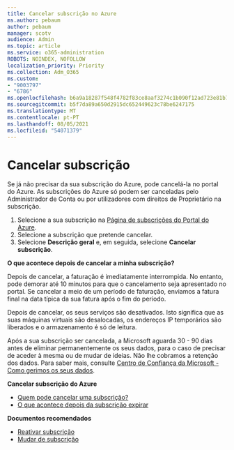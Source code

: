 ```yaml
---
title: Cancelar subscrição no Azure
ms.author: pebaum
author: pebaum
manager: scotv
audience: Admin
ms.topic: article
ms.service: o365-administration
ROBOTS: NOINDEX, NOFOLLOW
localization_priority: Priority
ms.collection: Adm_O365
ms.custom:
- "9003797"
- "6786"
ms.openlocfilehash: b6a9a18287f548f4782f83ce8aaf3274c1b090f12ad723e81b72b40aec47d812
ms.sourcegitcommit: b5f7da89a650d2915dc652449623c78be6247175
ms.translationtype: MT
ms.contentlocale: pt-PT
ms.lasthandoff: 08/05/2021
ms.locfileid: "54071379"
---
```

# <a name="cancel-subscription"></a>Cancelar subscrição

Se já não precisar da sua subscrição do Azure, pode cancelá-la no portal do Azure. As subscrições do Azure só podem ser canceladas pelo Administrador de Conta ou por utilizadores com direitos de Proprietário na subscrição.

1. Selecione a sua subscrição na [Página de subscrições do Portal do Azure](https://portal.azure.com/#blade/Microsoft_Azure_Billing/SubscriptionsBlade).
2. Selecione a subscrição que pretende cancelar.
3. Selecione **Descrição geral** e, em seguida, selecione **Cancelar subscrição**.

**O que acontece depois de cancelar a minha subscrição?**

Depois de cancelar, a faturação é imediatamente interrompida. No entanto, pode demorar até 10 minutos para que o cancelamento seja apresentado no portal. Se cancelar a meio de um período de faturação, enviamos a fatura final na data típica da sua fatura após o fim do período.

Depois de cancelar, os seus serviços são desativados. Isto significa que as suas máquinas virtuais são desalocadas, os endereços IP temporários são liberados e o armazenamento é só de leitura.

Após a sua subscrição ser cancelada, a Microsoft aguarda 30 - 90 dias antes de eliminar permanentemente os seus dados, para o caso de precisar de aceder à mesma ou de mudar de ideias. Não lhe cobramos a retenção dos dados. Para saber mais, consulte [Centro de Confiança da Microsoft - Como gerimos os seus dados](https://go.microsoft.com/fwLink/p/?LinkID=822930&clcid=0x409).

**Cancelar subscrição do Azure**

- [Quem pode cancelar uma subscrição?](https://docs.microsoft.com/azure/billing/billing-how-to-cancel-azure-subscription?WT.mc_id=Portal-Microsoft_Azure_Support#who-can-cancel-a-subscription)
- [O que acontece depois da subscrição expirar](https://docs.microsoft.com/azure/billing/billing-how-to-cancel-azure-subscription?WT.mc_id=Portal-Microsoft_Azure_Support#what-happens-after-i-cancel-my-subscription)

**Documentos recomendados**

- [Reativar subscrição](https://docs.microsoft.com/azure/billing/billing-how-to-cancel-azure-subscription?WT.mc_id=Portal-Microsoft_Azure_Support#reactivate-subscription)
- [Mudar de subscrição](https://docs.microsoft.com/azure/billing/billing-how-to-switch-azure-offer?WT.mc_id=Portal-Microsoft_Azure_Support)